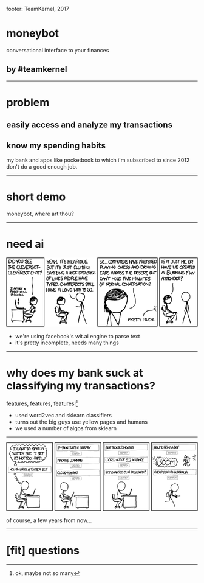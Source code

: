 footer: TeamKernel, 2017

# moneybot

conversational interface to your finances

## by #teamkernel

---

# problem

## easily access and analyze my transactions

## know my spending habits

my bank and apps like pocketbook to which i'm subscribed to since 2012 don't do a good enough job.

---

# short demo

moneybot, where art thou?

---

# need ai

![inline](static/ai_xkcd.png)

- we're using facebook's wit.ai engine to parse text
- it's pretty incomplete, needs many things

---

# why does my bank suck at classifying my transactions?

features, features, features![^1]

- used word2vec and sklearn classifiers
- turns out the big guys use yellow pages and humans
- we used a number of algos from sklearn

[^1]: ok, maybe not so many

---

![inline](static/twitter_bot_xkcd.png)

of course, a few years from now...

---

# [fit] questions